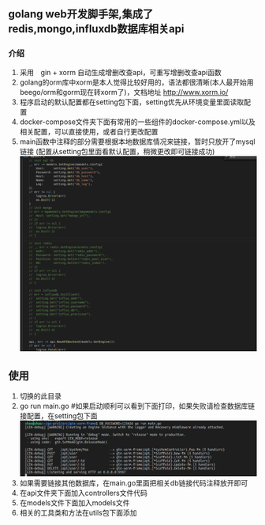 ## golang web开发脚手架,集成了redis,mongo,influxdb数据库相关api

### 介绍
1. 采用　gin + xorm 自动生成增删改查api，可重写增删改查api函数　
2. golang的orm库中xorm是本人觉得比较好用的，语法都很清晰(本人最开始用beego/orm和gorm现在转xorm了)，文档地址 http://www.xorm.io/
3. 程序启动的默认配置都在setting包下面，setting优先从环境变量里面读取配置
4. docker-compose文件夹下面有常用的一些组件的docker-compose.yml以及相关配置，可以直接使用，或者自行更改配置
5. main函数中注释的部分需要根据本地数据库情况来链接，暂时只放开了mysql链接 (配置从setting包里面看默认配置，稍微更改即可链接成功)
![avatar](./img/note-code.png)

## 使用
1. 切换的此目录
2. go run main.go  #如果启动顺利可以看到下面打印，如果失败请检查数据库链接配置，在setting包下面
![avatar](./img/run-state.png)
3. 如果需要链接其他数据库，在main.go里面把相关db链接代码注释放开即可
4. 在api文件夹下面加入controllers文件代码 
5. 在models文件下面加入models文件
6. 相关的工具类和方法在utils包下面添加

